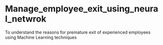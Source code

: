 # Manage_employee_exit_using_neural_netwrok
To understand the reasons for premature exit of experienced employees using Machine Learning techniques
